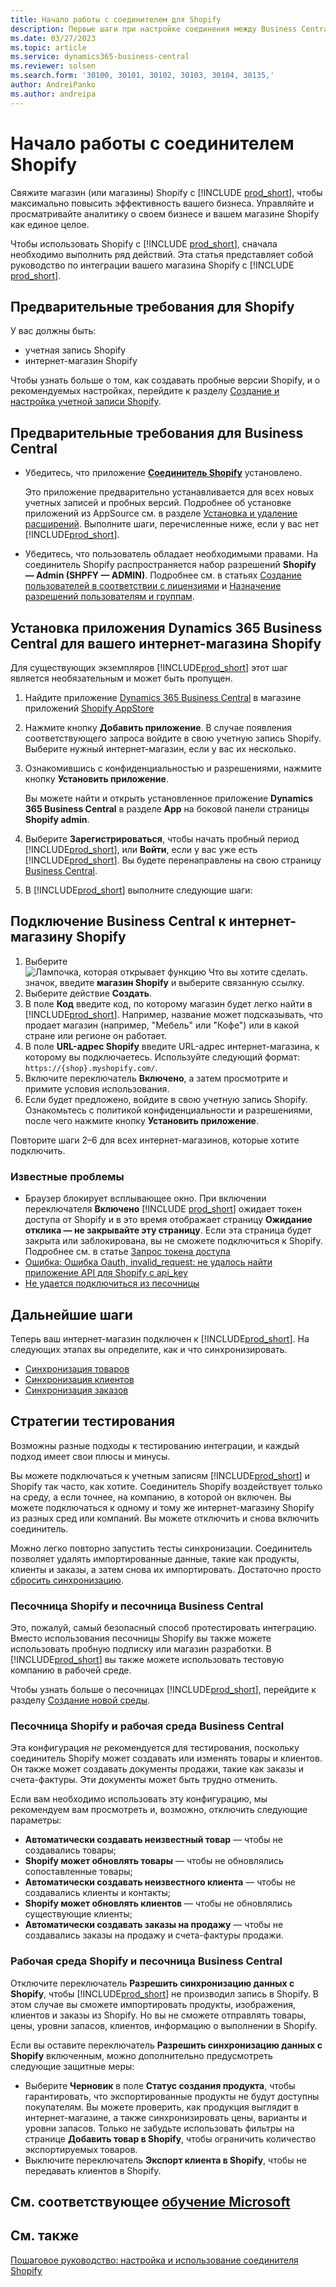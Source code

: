 ```yaml
---
title: Начало работы с соединителем для Shopify
description: Первые шаги при настройке соединения между Business Central и Shopify
ms.date: 03/27/2023
ms.topic: article
ms.service: dynamics365-business-central
ms.reviewer: solsen
ms.search.form: '30100, 30101, 30102, 30103, 30104, 30135,'
author: AndreiPanko
ms.author: andreipa
---
```


# Начало работы с соединителем Shopify

Свяжите магазин (или магазины) Shopify с [!INCLUDE [prod_short](../includes/prod_short.md)], чтобы максимально повысить эффективность вашего бизнеса. Управляйте и просматривайте аналитику о своем бизнесе и вашем магазине Shopify как единое целое.

Чтобы использовать Shopify с [!INCLUDE [prod_short](../includes/prod_short.md)], сначала необходимо выполнить ряд действий. Эта статья представляет собой руководство по интеграции вашего магазина Shopify с [!INCLUDE [prod_short](../includes/prod_short.md)].

## Предварительные требования для Shopify

У вас должны быть:

- учетная запись Shopify
- интернет-магазин Shopify

Чтобы узнать больше о том, как создавать пробные версии Shopify, и о рекомендуемых настройках, перейдите к разделу [Создание и настройка учетной записи Shopify](shopify-account.md).

## Предварительные требования для Business Central

- Убедитесь, что приложение **[Соединитель Shopify](https://go.microsoft.com/fwlink/?linkid=2196238)** установлено.

  Это приложение предварительно устанавливается для всех новых учетных записей и пробных версий. Подробнее об установке приложений из AppSource см. в разделе [Установка и удаление расширений](../ui-extensions-install-uninstall.md#install). Выполните шаги, перечисленные ниже, если у вас нет [!INCLUDE[prod_short](../includes/prod_short.md)].

- Убедитесь, что пользователь обладает необходимыми правами. На соединитель Shopify распространяется набор разрешений **Shopify — Admin (SHPFY — ADMIN)**. Подробнее см. в статьях [Создание пользователей в соответствии с лицензиями](../ui-how-users-permissions.md) и [Назначение разрешений пользователям и группам](../ui-define-granular-permissions.md).

## Установка приложения Dynamics 365 Business Central для вашего интернет-магазина Shopify

Для существующих экземпляров [!INCLUDE[prod_short](../includes/prod_short.md)] этот шаг является необязательным и может быть пропущен.

1. Найдите приложение [Dynamics 365 Business Central](https://apps.shopify.com/dynamics-365-business-central) в магазине приложений [Shopify AppStore](https://apps.shopify.com/)
2. Нажмите кнопку **Добавить приложение**. В случае появления соответствующего запроса войдите в свою учетную запись Shopify. Выберите нужный интернет-магазин, если у вас их несколько.
3. Ознакомившись с конфиденциальностью и разрешениями, нажмите кнопку **Установить приложение**.

   Вы можете найти и открыть установленное приложение **Dynamics 365 Business Central** в разделе **App** на боковой панели страницы **Shopify admin**.
4. Выберите **Зарегистрироваться**, чтобы начать пробный период [!INCLUDE[prod_short](../includes/prod_short.md)], или **Войти**, если у вас уже есть [!INCLUDE[prod_short](../includes/prod_short.md)]. Вы будете перенаправлены на свою страницу [Business Central](https://businesscentral.dynamics.com).
5. В [!INCLUDE[prod_short](../includes/prod_short.md)] выполните следующие шаги:

## Подключение Business Central к интернет-магазину Shopify

1. Выберите ![Лампочка, которая открывает функцию Что вы хотите сделать.](../media/ui-search/search_small.png "Что вы хотите сделать") значок, введите **магазин Shopify** и выберите связанную ссылку.
2. Выберите действие **Создать**.  
3. В поле **Код** введите код, по которому магазин будет легко найти в [!INCLUDE[prod_short](../includes/prod_short.md)]. Например, название может подсказывать, что продает магазин (например, "Мебель" или "Кофе") или в какой стране или регионе он работает.
4. В поле **URL-адрес Shopify** введите URL-адрес интернет-магазина, к которому вы подключаетесь. Используйте следующий формат: `https://{shop}.myshopify.com/`.
5. Включите переключатель **Включено**, а затем просмотрите и примите условия использования.
6. Если будет предложено, войдите в свою учетную запись Shopify. Ознакомьтесь с политикой конфиденциальности и разрешениями, после чего нажмите кнопку **Установить приложение**.

Повторите шаги 2–6 для всех интернет-магазинов, которые хотите подключить.

### Известные проблемы

- Браузер блокирует всплывающее окно. При включении переключателя **Включено** [!INCLUDE [prod_short](../includes/prod_short.md)] ожидает токен доступа от Shopify и в это время отображает страницу **Ожидание отклика — не закрывайте эту страницу**. Если эта страница будет закрыта или заблокирована, вы не сможете подключиться к Shopify. Подробнее см. в статье [Запрос токена доступа](troubleshoot.md#request-the-access-token)
- [Ошибка: Ошибка Oauth, invalid_request: не удалось найти приложение API для Shopify с api_key](troubleshoot.md#error-oauth-error-invalid_request-could-not-find-shopify-api-application-with-api_key)
- [Не удается подключиться из песочницы](troubleshoot.md#verify-and-enable-permissions-to-make-http-requests-when-running-in-a-non-production-environment)

## Дальнейшие шаги

Теперь ваш интернет-магазин подключен к [!INCLUDE[prod_short](../includes/prod_short.md)]. На следующих этапах вы определите, как и что синхронизировать.

- [Синхронизация товаров](synchronize-items.md)
- [Синхронизация клиентов](synchronize-customers.md)
- [Синхронизация заказов](synchronize-orders.md)

## Стратегии тестирования

Возможны разные подходы к тестированию интеграции, и каждый подход имеет свои плюсы и минусы.

Вы можете подключаться к учетным записям [!INCLUDE[prod_short](../includes/prod_short.md)] и Shopify так часто, как хотите. Соединитель Shopify воздействует только на среду, а если точнее, на компанию, в которой он включен. Вы можете подключаться к одному и тому же интернет-магазину Shopify из разных сред или компаний. Вы можете отключить и снова включить соединитель.

Можно легко повторно запустить тесты синхронизации. Соединитель позволяет удалять импортированные данные, такие как продукты, клиенты и заказы, а затем снова их импортировать. Достаточно просто [сбросить синхронизацию](troubleshoot.md#reset-sync).

### Песочница Shopify и песочница Business Central

Это, пожалуй, самый безопасный способ протестировать интеграцию. Вместо использования песочницы Shopify вы также можете использовать пробную подписку или магазин разработки. В [!INCLUDE[prod_short](../includes/prod_short.md)] вы также можете использовать тестовую компанию в рабочей среде.

Чтобы узнать больше о песочницах [!INCLUDE[prod_short](../includes/prod_short.md)], перейдите к разделу [Создание новой среды](/dynamics365/business-central/dev-itpro/administration/tenant-admin-center-environments#create-a-new-environment).

### Песочница Shopify и рабочая среда Business Central

Эта конфигурация *не* рекомендуется для тестирования, поскольку соединитель Shopify может создавать или изменять товары и клиентов. Он также может создавать документы продажи, такие как заказы и счета-фактуры. Эти документы может быть трудно отменить.
 
Если вам необходимо использовать эту конфигурацию, мы рекомендуем вам просмотреть и, возможно, отключить следующие параметры:

* **Автоматически создавать неизвестный товар** — чтобы не создавались товары;
* **Shopify может обновлять товары** — чтобы не обновлялись сопоставленные товары;
* **Автоматически создавать неизвестного клиента** — чтобы не создавались клиенты и контакты;
* **Shopify может обновлять клиентов** — чтобы не обновлялись существующие клиенты;
* **Автоматически создавать заказы на продажу** — чтобы не создавались заказы на продажу и счета-фактуры продажи.

### Рабочая среда Shopify и песочница Business Central

Отключите переключатель **Разрешить синхронизацию данных с Shopify**, чтобы [!INCLUDE[prod_short](../includes/prod_short.md)] не производил запись в Shopify. В этом случае вы сможете импортировать продукты, изображения, клиентов и заказы из Shopify. Но вы не сможете отправлять товары, цены, уровни запасов, клиентов, информацию о выполнении в Shopify.

Если вы оставите переключатель **Разрешить синхронизацию данных с Shopify** включенным, можно дополнительно предусмотреть следующие защитные меры:

*   Выберите **Черновик** в поле **Статус создания продукта**, чтобы гарантировать, что экспортированные продукты не будут доступны покупателям. Вы можете проверить, как продукция выглядит в интернет-магазине, а также синхронизировать цены, варианты и уровни запасов. Только не забудьте использовать фильтры на странице **Добавить товар в Shopify**, чтобы ограничить количество экспортируемых товаров.
* Выключите переключатель **Экспорт клиента в Shopify**, чтобы не передавать клиентов в Shopify.

## См. соответствующее [обучение Microsoft](/training/paths/use-shopify-connector-dynamics-365-business-central/)

## См. также

[Пошаговое руководство: настройка и использование соединителя Shopify](walkthrough-setting-up-and-using-shopify.md)  

